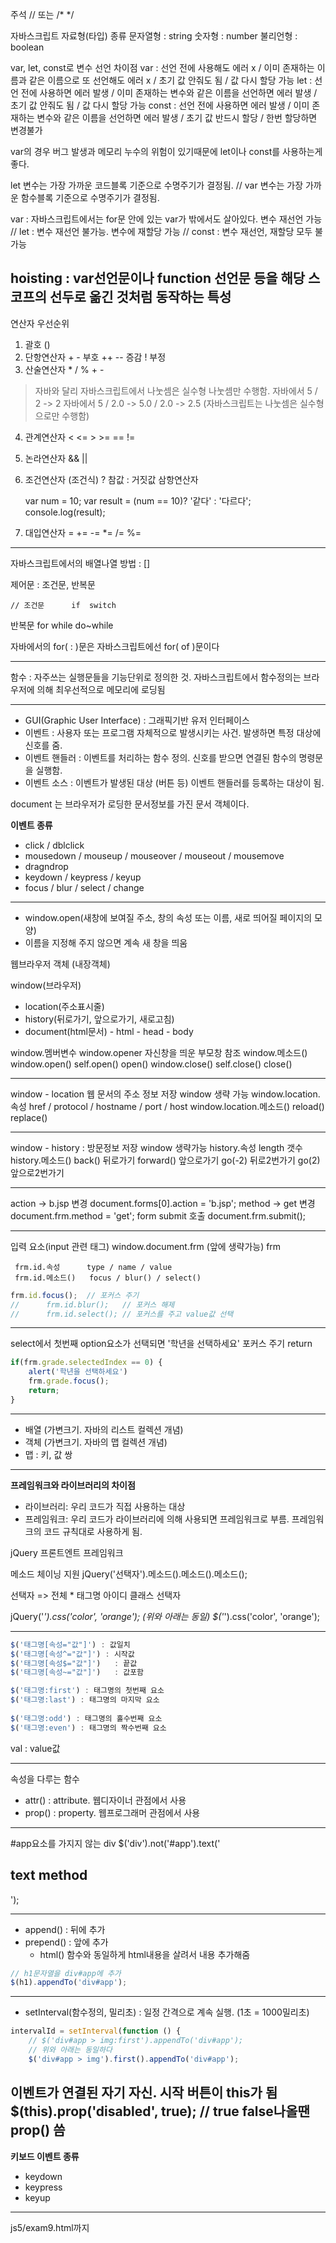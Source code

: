 주석 // 또는 /* */

자바스크립트 자료형(타입) 종류
	문자열형 : string
	숫자형 : number
	불리언형 : boolean

var, let, const로 변수 선언
차이점
var : 선언 전에 사용해도 에러 x / 이미 존재하는 이름과 같은 이름으로 또 선언해도 에러 x / 초기 값 안줘도 됨 / 값 다시 할당 가능
let : 선언 전에 사용하면 에러 발생 / 이미 존재하는 변수와 같은 이름을 선언하면 에러 발생 / 초기 값 안줘도 됨 / 값 다시 할당 가능
const : 선언 전에 사용하면 에러 발생 / 이미 존재하는 변수와 같은 이름을 선언하면 에러 발생 / 초기 값 반드시 할당 / 한번 할당하면 변경불가

var의 경우 버그 발생과 메모리 누수의 위험이 있기때문에 let이나 const를 사용하는게 좋다.

let 변수는 가장 가까운 코드블록 기준으로 수명주기가 결정됨.
	// var 변수는 가장 가까운 함수블록 기준으로 수명주기가 결정됨. 

var : 자바스크립트에서는 for문 안에 있는 var가 밖에서도 살아있다. 변수 재선언 가능
	// let : 변수 재선언 불가능. 변수에 재할당 가능
	// const : 변수 재선언, 재할당 모두 불가능

hoisting : var선언문이나 function 선언문 등을 해당 스코프의 선두로 옮긴 것처럼 동작하는 특성
---

연산자 우선순위
1. 괄호 ()
2. 단항연산자 + - 부호	++ -- 증감	! 부정
3. 산술연산자 * / %		+	-
> 자바와 달리 자바스크립트에서 나눗셈은 실수형 나눗셈만 수행함.
자바에서 5 / 2 -> 2
자바에서 5 / 2.0 -> 5.0 / 2.0 -> 2.5 (자바스크립트는 나눗셈은 실수형으로만 수행함)
	
4. 관계연산자	<	<=	>	>=	==	!=
5. 논라연산자	&&	||
6. 조건연산자	(조건식) ? 참값	: 거짓값
   삼항연산자
	
	var num = 10;
	var result = (num == 10)? '같다' : '다르다';
	console.log(result);
	
7. 대입연산자	=	+=	-=	*=	/=	%=

---

자바스크립트에서의 배열나열 방법 : []

제어문 : 조건문, 반복문
	
	// 조건문		if	switch

반복문		for		while	do~while

자바에서의 for( : )문은 자바스크립트에선 for( of )문이다

---

함수 : 자주쓰는 실행문들을 기능단위로 정의한 것.
	  자바스크립트에서 함수정의는 브라우저에 의해 최우선적으로 메모리에 로딩됨

---

- GUI(Graphic User Interface) : 그래픽기반 유저 인터페이스
- 이벤트 : 사용자 또는 프로그램 자체적으로 발생시키는 사건.
			발생하면 특정 대상에 신호를 줌.
- 이벤트 핸들러 : 이벤트를 처리하는 함수 정의.
				신호를 받으면 연결된 함수의 명령문을 실행함.
- 이벤트 소스 : 이벤트가 발생된 대상 (버튼 등)
			  이벤트 핸들러를 등록하는 대상이 됨.
	
document 는 브라우저가 로딩한 문서정보를 가진 문서 객체이다.
	
**이벤트 종류**
- click / dblclick
- mousedown / mouseup / mouseover / mouseout / mousemove
- dragndrop
- keydown / keypress / keyup
- focus / blur / select / change

---

- window.open(새창에 보여질 주소, 창의 속성 또는 이름, 새로 띄어질 페이지의 모양)
- 이름을 지정해 주지 않으면 계속 새 창을 띄움

웹브라우저 객체 (내장객체)

window(브라우저)
- location(주소표시줄)
- history(뒤로가기, 앞으로가기, 새로고침)
- document(html문서) - html - head - body

window.멤버변수		window.opener 자신창을 띄운 부모창 참조
window.메소드()	window.open()	self.open()		open()
				window.close()	self.close()	close()

---
window - location 웹 문서의 주소 정보 저장
window 생략 가능
window.location.속성	href / protocol / hostname / port / host
window.location.메소드()	reload()	replace()

---

window - history : 방문정보 저장
		window 생략가능
			history.속성		length 갯수
			history.메소드()	back() 뒤로가기	forward() 앞으로가기
								go(-2) 뒤로2번가기	go(2) 앞으로2번가기

---
action -> b.jsp 변경
document.forms[0].action = 'b.jsp';
method -> get 변경
document.frm.method = 'get';
form submit 호출
document.frm.submit();

---
입력 요소(input 관련 태그)
window.document.frm
	 (앞에 생략가능) frm 
	
 	 frm.id.속성		type / name / value
 	 frm.id.메소드()	focus / blur() / select()

```javascript
frm.id.focus();  // 포커스 주기
// 		frm.id.blur();	 // 포커스 해제
// 		frm.id.select(); // 포커스를 주고 value값 선택
```

---
select에서 첫번째 option요소가 선택되면
		'학년을 선택하세요' 포커스 주기 return

```javascript		
if(frm.grade.selectedIndex == 0) {
	alert('학년을 선택하세요')
	frm.grade.focus();
	return;
}
```
---

- 배열 (가변크기. 자바의 리스트 컬렉션 개념)
- 객체 (가변크기. 자바의 맵 컬렉션 개념)
- 맵 : 키, 값 쌍

---
**프레임워크와 라이브러리의 차이점**
- 라이브러리: 우리 코드가 직접 사용하는 대상
- 프레임워크: 우리 코드가 라이브러리에 의해 사용되면 프레임워크로 부름.
 			 프레임워크의 코드 규칙대로 사용하게 됨.
		
jQuery 프론트엔트 프레임워크 
		
메소드 체이닝 지원
jQuery('선택자').메소드().메소드().메소드();
		
선택자 => 전체 *		태그명	아이디	클래스	선택자
		
jQuery('*').css('color', 'orange');
(위와 아래는 동일)
$('*').css('color', 'orange');

---
```javascript
$('태그명[속성="값"]') : 값일치
$('태그명[속성^="값"]') : 시작값
$('태그명[속성$="값"]')	: 끝값		
$('태그명[속성~="값"]')	: 값포함

$('태그명:first') : 태그명의 첫번째 요소
$('태그명:last') : 태그명의 마지막 요소
	
$('태그명:odd') : 태그명의 홀수번째 요소
$('태그명:even') : 태그명의 짝수번째 요소
```

val : value값 

---

속성을 다루는 함수		
- attr() : attribute. 웹디자이너 관점에서 사용
- prop() : property. 웹프로그래머 관점에서 사용

---

#app요소를 가지지 않는 div
$('div').not('#app').text('<h2>text method</h2>');

---

- append() : 뒤에 추가
- prepend() : 앞에 추가
	- html() 함수와 동일하게 html내용을 살려서 내용 추가해줌
```javascript
// h1문자열을 div#app에 추가
$(h1).appendTo('div#app');
```
---
- setInterval(함수정의, 밀리초) : 일정 간격으로 계속 실행. (1초 = 1000밀리초)
```javascript
intervalId = setInterval(function () {
	// $('div#app > img:first').appendTo('div#app');
	// 위와 아래는 동일하다
	$('div#app > img').first().appendTo('div#app');
```
이벤트가 연결된 자기 자신. 시작 버튼이 this가 됨
	$(this).prop('disabled', true); // true false나올땐 prop() 씀
---
**키보드 이벤트 종류**
- keydown
- keypress
- keyup

---

js5/exam9.html까지



